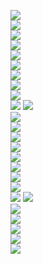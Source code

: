 ![](https://github.com/yaim0425/zzzYAIM0425-0200-armors-with-immunity/raw/main/Doc/factorioplus/(1).png)  
![](https://github.com/yaim0425/zzzYAIM0425-0200-armors-with-immunity/raw/main/Doc/factorioplus/(2).png)  
![](https://github.com/yaim0425/zzzYAIM0425-0200-armors-with-immunity/raw/main/Doc/factorioplus/(3).png)  
![](https://github.com/yaim0425/zzzYAIM0425-0200-armors-with-immunity/raw/main/Doc/factorioplus/(4).png)  
![](https://github.com/yaim0425/zzzYAIM0425-0200-armors-with-immunity/raw/main/Doc/factorioplus/(5).png)  
![](https://github.com/yaim0425/zzzYAIM0425-0200-armors-with-immunity/raw/main/Doc/factorioplus/(6).png)  
![](https://github.com/yaim0425/zzzYAIM0425-0200-armors-with-immunity/raw/main/Doc/factorioplus/(7).png)  
![](https://github.com/yaim0425/zzzYAIM0425-0200-armors-with-immunity/raw/main/Doc/factorioplus/(8).png)  
![](https://github.com/yaim0425/zzzYAIM0425-0200-armors-with-immunity/raw/main/Doc/factorioplus/(9).png)  
![](https://github.com/yaim0425/zzzYAIM0425-0200-armors-with-immunity/raw/main/Doc/factorioplus/(10).png)
![](https://github.com/yaim0425/zzzYAIM0425-0200-armors-with-immunity/raw/main/Doc/factorioplus/(11).png)  
![](https://github.com/yaim0425/zzzYAIM0425-0200-armors-with-immunity/raw/main/Doc/factorioplus/(12).png)  
![](https://github.com/yaim0425/zzzYAIM0425-0200-armors-with-immunity/raw/main/Doc/factorioplus/(13).png)  
![](https://github.com/yaim0425/zzzYAIM0425-0200-armors-with-immunity/raw/main/Doc/factorioplus/(14).png)  
![](https://github.com/yaim0425/zzzYAIM0425-0200-armors-with-immunity/raw/main/Doc/factorioplus/(15).png)  
![](https://github.com/yaim0425/zzzYAIM0425-0200-armors-with-immunity/raw/main/Doc/factorioplus/(16).png)  
![](https://github.com/yaim0425/zzzYAIM0425-0200-armors-with-immunity/raw/main/Doc/factorioplus/(17).png)  
![](https://github.com/yaim0425/zzzYAIM0425-0200-armors-with-immunity/raw/main/Doc/factorioplus/(18).png)  
![](https://github.com/yaim0425/zzzYAIM0425-0200-armors-with-immunity/raw/main/Doc/factorioplus/(19).png)  
![](https://github.com/yaim0425/zzzYAIM0425-0200-armors-with-immunity/raw/main/Doc/factorioplus/(20).png)
![](https://github.com/yaim0425/zzzYAIM0425-0200-armors-with-immunity/raw/main/Doc/factorioplus/(21).png)  
![](https://github.com/yaim0425/zzzYAIM0425-0200-armors-with-immunity/raw/main/Doc/factorioplus/(22).png)  
![](https://github.com/yaim0425/zzzYAIM0425-0200-armors-with-immunity/raw/main/Doc/factorioplus/(23).png)  
![](https://github.com/yaim0425/zzzYAIM0425-0200-armors-with-immunity/raw/main/Doc/factorioplus/(24).png)  
![](https://github.com/yaim0425/zzzYAIM0425-0200-armors-with-immunity/raw/main/Doc/factorioplus/(25).png)  
![](https://github.com/yaim0425/zzzYAIM0425-0200-armors-with-immunity/raw/main/Doc/factorioplus/(26).png)  
